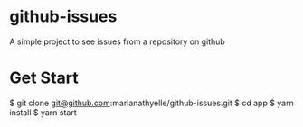 # github-issues
A simple project to see issues from a repository on github

# Get Start
$ git clone git@github.com:marianathyelle/github-issues.git
$ cd app
$ yarn install
$ yarn start
